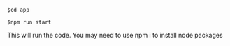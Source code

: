 ```
$cd app

$npm run start
```

This will run the code. You may need to use npm i to install node packages
